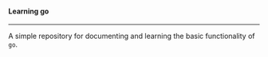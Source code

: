 #### Learning go

-----

A simple repository for documenting and learning the basic functionality of `go`.
